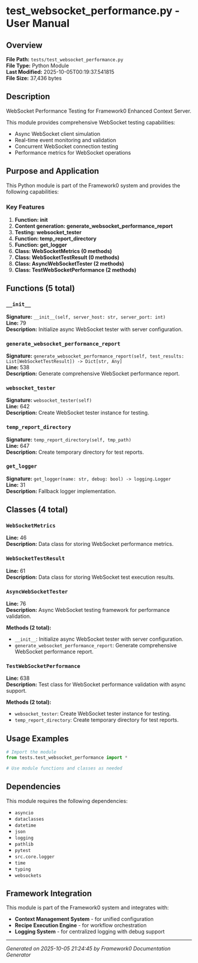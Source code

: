 # test_websocket_performance.py - User Manual

## Overview
**File Path:** `tests/test_websocket_performance.py`  
**File Type:** Python Module  
**Last Modified:** 2025-10-05T00:19:37.541815  
**File Size:** 37,436 bytes  

## Description
WebSocket Performance Testing for Framework0 Enhanced Context Server.

This module provides comprehensive WebSocket testing capabilities:
- Async WebSocket client simulation
- Real-time event monitoring and validation
- Concurrent WebSocket connection testing
- Performance metrics for WebSocket operations

## Purpose and Application
This Python module is part of the Framework0 system and provides the following capabilities:

### Key Features
1. **Function: __init__**
2. **Content generation: generate_websocket_performance_report**
3. **Testing: websocket_tester**
4. **Function: temp_report_directory**
5. **Function: get_logger**
6. **Class: WebSocketMetrics (0 methods)**
7. **Class: WebSocketTestResult (0 methods)**
8. **Class: AsyncWebSocketTester (2 methods)**
9. **Class: TestWebSocketPerformance (2 methods)**

## Functions (5 total)

### `__init__`

**Signature:** `__init__(self, server_host: str, server_port: int)`  
**Line:** 79  
**Description:** Initialize async WebSocket tester with server configuration.

### `generate_websocket_performance_report`

**Signature:** `generate_websocket_performance_report(self, test_results: List[WebSocketTestResult]) -> Dict[str, Any]`  
**Line:** 538  
**Description:** Generate comprehensive WebSocket performance report.

### `websocket_tester`

**Signature:** `websocket_tester(self)`  
**Line:** 642  
**Description:** Create WebSocket tester instance for testing.

### `temp_report_directory`

**Signature:** `temp_report_directory(self, tmp_path)`  
**Line:** 647  
**Description:** Create temporary directory for test reports.

### `get_logger`

**Signature:** `get_logger(name: str, debug: bool) -> logging.Logger`  
**Line:** 31  
**Description:** Fallback logger implementation.


## Classes (4 total)

### `WebSocketMetrics`

**Line:** 46  
**Description:** Data class for storing WebSocket performance metrics.

### `WebSocketTestResult`

**Line:** 61  
**Description:** Data class for storing WebSocket test execution results.

### `AsyncWebSocketTester`

**Line:** 76  
**Description:** Async WebSocket testing framework for performance validation.

**Methods (2 total):**
- `__init__`: Initialize async WebSocket tester with server configuration.
- `generate_websocket_performance_report`: Generate comprehensive WebSocket performance report.

### `TestWebSocketPerformance`

**Line:** 638  
**Description:** Test class for WebSocket performance validation with async support.

**Methods (2 total):**
- `websocket_tester`: Create WebSocket tester instance for testing.
- `temp_report_directory`: Create temporary directory for test reports.


## Usage Examples

```python
# Import the module
from tests.test_websocket_performance import *

# Use module functions and classes as needed
```


## Dependencies

This module requires the following dependencies:

- `asyncio`
- `dataclasses`
- `datetime`
- `json`
- `logging`
- `pathlib`
- `pytest`
- `src.core.logger`
- `time`
- `typing`
- `websockets`


## Framework Integration

This module is part of the Framework0 system and integrates with:

- **Context Management System** - for unified configuration
- **Recipe Execution Engine** - for workflow orchestration
- **Logging System** - for centralized logging with debug support


---
*Generated on 2025-10-05 21:24:45 by Framework0 Documentation Generator*
